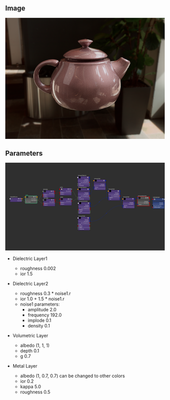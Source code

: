 ## Image

![alt text](image.png)

## Parameters

![alt text](image-1.png)

-   Dielectric Layer1

    -   roughness 0.002
    -   ior 1.5

-   Dielectric Layer2

    -   roughness 0.3 \* noise1.r
    -   ior 1.0 + 1.5 \* noise1.r
    -   noise1 parameters:
        -   amplitude 2.0
        -   frequency 192.0
        -   implode 0.1
        -   density 0.1

-   Volumetric Layer

    -   albedo (1, 1, 1)
    -   depth 0.1
    -   g 0.7

-   Metal Layer
    -   albedo (1, 0.7, 0.7) can be changed to other colors
    -   ior 0.2
    -   kappa 5.0
    -   roughness 0.5
